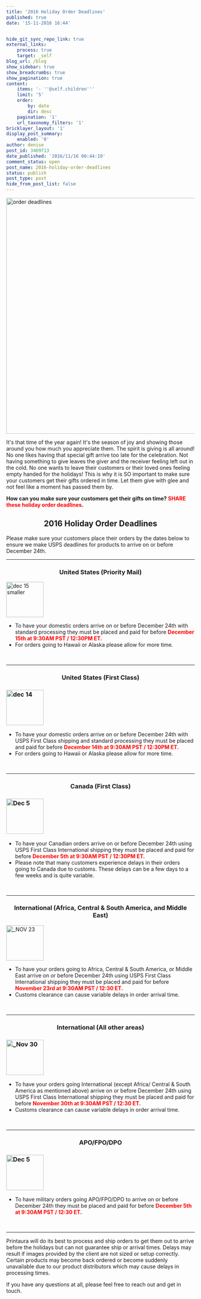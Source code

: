 ```yaml
---
title: '2016 Holiday Order Deadlines'
published: true
date: '15-11-2016 16:44'


hide_git_sync_repo_link: true
external_links:
    process: true
    target: _self
blog_url: /blog
show_sidebar: true
show_breadcrumbs: true
show_pagination: true
content:
    items: '- ''@self.children'''
    limit: '5'
    order:
        by: date
        dir: desc
    pagination: '1'
    url_taxonomy_filters: '1'
bricklayer_layout: '1'
display_post_summary:
    enabled: '0'
author: denise
post_id: 3469713
date_published: '2016/11/16 00:44:19'
comment_status: open
post_name: 2016-holiday-order-deadlines
status: publish
post_type: post
hide_from_post_list: false
---
```


<img class="aligncenter size-full wp-image-3474931" src="https://printaura.com/wp-content/uploads/2016/11/order-deadlines-fb.jpg" alt="order deadlines" width="1207" height="629" />

It's that time of the year again! It's the season of joy and showing those around you how much you appreciate them. The spirit is giving is all around! No one likes having that special gift arrive too late for the celebration. Not having something to give leaves the giver and the receiver feeling left out in the cold. No one wants to leave their customers or their loved ones feeling empty handed for the holidays! This is why it is SO important to make sure your customers get their gifts ordered in time. Let them give with glee and not feel like a moment has passed them by.

<strong>How can you make sure your customers get their gifts on time? <span style="color: #ff0000;">SHARE these holiday order deadlines</span>.</strong>
<h2 style="text-align: center;">2016 Holiday Order Deadlines</h2>
Please make sure your customers place their orders by the dates below to ensure we make USPS deadlines for products to arrive on or before December 24th.

<hr />

<h3 style="text-align: center;">United States (Priority Mail)</h3>
<img class="alignnone wp-image-1897656 size-full aligncenter" src="https://printaura.com/wp-content/uploads/2015/11/dec-15-smaller.png" alt="dec 15 smaller" width="100" height="94" />
<ul>
 	<li>To have your domestic orders arrive on or before December 24th with standard processing they must be placed and paid for before <span style="color: #ff0000;"><strong>December 15th at 9:30AM PST / 12:30PM ET.</strong></span></li>
 	<li>For orders going to Hawaii or Alaska please allow for more time.</li>
</ul>
&nbsp;

<hr />

<h3 style="text-align: center;">United States (First Class)</h3>
<h3><img class="alignnone wp-image-1897654 size-full aligncenter" src="https://printaura.com/wp-content/uploads/2015/11/dec-14.png" alt="dec 14" width="100" height="94" /></h3>
<ul>
 	<li>To have your domestic orders arrive on or before December 24th with USPS First Class shipping and standard processing they must be placed and paid for before <span style="color: #ff0000;"><strong>December 14th at 9:30AM PST / 12:30PM ET.</strong></span></li>
 	<li>For orders going to Hawaii or Alaska please allow for more time.</li>
</ul>
&nbsp;

<hr />

<h3 style="text-align: center;">Canada (First Class)</h3>
<h3><img class="aligncenter size-full wp-image-3473415" src="https://printaura.com/wp-content/uploads/2015/11/Dec-5.png" alt="Dec 5" width="100" height="94" /></h3>
<ul>
 	<li>To have your Canadian orders arrive on or before December 24th using USPS First Class International shipping they must be placed and paid for before<span style="color: #ff0000;"><strong> December 5th at 9:30AM PST / 12:30PM ET.</strong></span></li>
 	<li>Please note that many customers experience delays in their orders going to Canada due to customs. These delays can be a few days to a few weeks and is quite variable.</li>
</ul>
&nbsp;

<hr />

<h3 style="text-align: center;">International (Africa, Central &amp; South America, and Middle East)</h3>
<img class="alignnone wp-image-1897651 size-full aligncenter" src="https://printaura.com/wp-content/uploads/2015/11/NOV-23.png" alt="_NOV 23" width="100" height="94" />
<ul>
 	<li>To have your orders going to Africa, Central &amp; South America, or Middle East arrive on or before December 24th using USPS First Class International shipping they must be placed and paid for before<span style="color: #ff0000;"><strong> November 23rd at 9:30AM PST / 12:30 ET.</strong></span></li>
 	<li>Customs clearance can cause variable delays in order arrival time.</li>
</ul>
&nbsp;

<hr />

<h3 style="text-align: center;">International (All other areas)</h3>
<h3><img class="alignnone wp-image-1897652 size-full aligncenter" src="https://printaura.com/wp-content/uploads/2015/11/Nov-30.png" alt="_Nov 30" width="100" height="94" /></h3>
<ul>
 	<li>To have your orders going International (except Africa/ Central &amp; South America as mentioned above) arrive on or before December 24th using USPS First Class International shipping they must be placed and paid for before <span style="color: #ff0000;"><strong>November 30th at 9:30AM PST / 12:30 ET.</strong></span></li>
 	<li>Customs clearance can cause variable delays in order arrival time.</li>
</ul>
&nbsp;

<hr />

<h3 style="text-align: center;">APO/FPO/DPO</h3>
<h3><img class="aligncenter size-full wp-image-3473415" src="https://printaura.com/wp-content/uploads/2015/11/Dec-5.png" alt="Dec 5" width="100" height="94" /></h3>
<ul>
 	<li>To have military orders going APO/FPO/DPO to arrive on or before December 24th they must be placed and paid for before <strong><span style="color: #ff0000;">December 5th at 9:30AM PST / 12:30 ET</span>.</strong></li>
</ul>
&nbsp;

<hr />

Printaura will do its best to process and ship orders to get them out to arrive before the holidays but can not guarantee ship or arrival times. Delays may result if images provided by the client are not sized or setup correctly. Certain products may become back ordered or become suddenly unavailable due to our product distributors which may cause delays in processing times.

If you have any questions at all, please feel free to reach out and get in touch.

<span style="border-radius: 2px; text-indent: 20px; width: auto; padding: 0px 4px 0px 0px; text-align: center; font: bold 11px/20px 'Helvetica Neue',Helvetica,sans-serif; color: #ffffff; background: #bd081c  no-repeat scroll 3px 50% / 14px 14px; position: absolute; opacity: 1; z-index: 8675309; display: none; cursor: pointer; top: 36px; left: 20px;">Save</span>